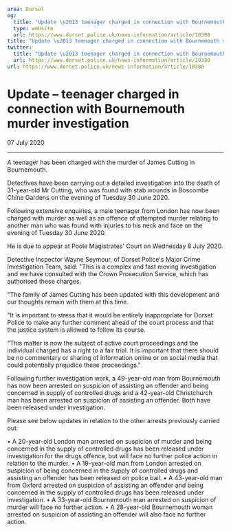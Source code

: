 ```yaml
area: Dorset
og:
  title: "Update \u2013 teenager charged in connection with Bournemouth murder investigation"
  type: website
  url: https://www.dorset.police.uk/news-information/article/10380
title: "Update \u2013 teenager charged in connection with Bournemouth murder investigation |"
twitter:
  title: "Update \u2013 teenager charged in connection with Bournemouth murder investigation"
  url: https://www.dorset.police.uk/news-information/article/10380
url: https://www.dorset.police.uk/news-information/article/10380
```

# Update – teenager charged in connection with Bournemouth murder investigation

07 July 2020

* * *

A teenager has been charged with the murder of James Cutting in Bournemouth.

Detectives have been carrying out a detailed investigation into the death of 31-year-old Mr Cutting, who was found with stab wounds in Boscombe Chine Gardens on the evening of Tuesday 30 June 2020.

Following extensive enquiries, a male teenager from London has now been charged with murder as well as an offence of attempted murder relating to another man who was found with injuries to his neck and face on the evening of Tuesday 30 June 2020.

He is due to appear at Poole Magistrates' Court on Wednesday 8 July 2020.

Detective Inspector Wayne Seymour, of Dorset Police's Major Crime Investigation Team, said: "This is a complex and fast moving investigation and we have consulted with the Crown Prosecution Service, which has authorised these charges.

"The family of James Cutting has been updated with this development and our thoughts remain with them at this time.

"It is important to stress that it would be entirely inappropriate for Dorset Police to make any further comment ahead of the court process and that the justice system is allowed to follow its course.

"This matter is now the subject of active court proceedings and the individual charged has a right to a fair trial. It is important that there should be no commentary or sharing of information online or on social media that could potentially prejudice these proceedings."

Following further investigation work, a 49-year-old man from Bournemouth has now been arrested on suspicion of assisting an offender and being concerned in supply of controlled drugs and a 42-year-old Christchurch man has been arrested on suspicion of assisting an offender. Both have been released under investigation.

Please see below updates in relation to the other arrests previously carried out:

• A 20-year-old London man arrested on suspicion of murder and being concerned in the supply of controlled drugs has been released under investigation for the drugs offence, but will face no further police action in relation to the murder.
• A 19-year-old man from London arrested on suspicion of being concerned in the supply of controlled drugs and assisting an offender has been released on police bail.
• A 43-year-old man from Oxford arrested on suspicion of assisting an offender and being concerned in the supply of controlled drugs has been released under investigation.
• A 33-year-old Bournemouth man arrested on suspicion of murder will face no further action.
• A 28-year-old Bournemouth woman arrested on suspicion of assisting an offender will also face no further action.
